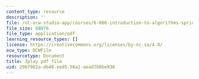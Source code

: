 ```yaml
---
content_type: resource
description: ''
file: /ol-ocw-studio-app/courses/6-006-introduction-to-algorithms-spring-2020/2967982adb48eed556a1aead7b8be938_JbafQJx1CIA.pdf
file_size: 88076
file_type: application/pdf
learning_resource_types: []
license: https://creativecommons.org/licenses/by-nc-sa/4.0/
ocw_type: OCWFile
resourcetype: Document
title: 3play pdf file
uid: 2967982a-db48-eed5-56a1-aead7b8be938
---
```

